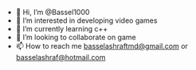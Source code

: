 - 👋 Hi, I’m @Bassel1000
- 👀 I’m interested in developing video games
- 🌱 I’m currently learning c++
- 💞️ I’m looking to collaborate on game
- 📫 How to reach me basselashraftmd@gmail.com or basselashraf@hotmail.com

<!---
Bassel1000/Bassel1000 is a ✨ special ✨ repository because its `README.md` (this file) appears on your GitHub profile.
You can click the Preview link to take a look at your changes.
--->
